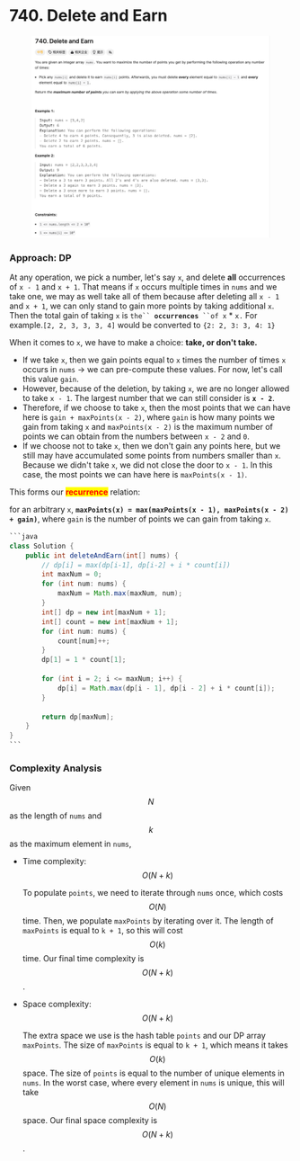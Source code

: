 # 740. Delete and Earn

<figure><img src="../../../.gitbook/assets/image (48) (1).png" alt=""><figcaption></figcaption></figure>

### Approach: DP

At any operation, we pick a number, let's say `x`, and delete **all** occurrences of `x - 1` and `x + 1`. That means if `x` occurs multiple times in `nums` and we take one, we may as well take all of them because after deleting all `x - 1` and `x + 1`, we can only stand to gain more points by taking additional `x`. Then the total gain of taking `x` is `the`` `**`occurrences`**` ``of x` \* `x.` For example.`[2, 2, 3, 3, 3, 4]` would be converted to `{2: 2, 3: 3, 4: 1}`

When it comes to `x`, we have to make a choice: **take, or don't take.**

* If we take `x`, then we gain points equal to `x` times the number of times `x` occurs in `nums` -> we can pre-compute these values. For now, let's call this value `gain`.&#x20;
* However, because of the deletion, by taking `x`, we are no longer allowed to take `x - 1`. The largest number that we can still consider is **`x - 2`**.&#x20;
* Therefore, if we choose to take `x`, then the most points that we can have here is `gain + maxPoints(x - 2)`, where `gain` is how many points we gain from taking `x` and `maxPoints(x - 2)` is the maximum number of points we can obtain from the numbers between `x - 2` and `0`.
* If we choose not to take `x`, then we don't gain any points here, but we still may have accumulated some points from numbers smaller than `x`. Because we didn't take `x`, we did not close the door to `x - 1`. In this case, the most points we can have here is `maxPoints(x - 1)`.

This forms our <mark style="color:red;">**recurrence**</mark> relation:&#x20;

for an arbitrary `x`, **`maxPoints(x) = max(maxPoints(x - 1), maxPoints(x - 2) + gain)`**, where `gain` is the number of points we can gain from taking `x`.

````java
```java
class Solution {
    public int deleteAndEarn(int[] nums) {
        // dp[i] = max(dp[i-1], dp[i-2] + i * count[i])
        int maxNum = 0;
        for (int num: nums) {
            maxNum = Math.max(maxNum, num);
        }
        int[] dp = new int[maxNum + 1];
        int[] count = new int[maxNum + 1];
        for (int num: nums) {
            count[num]++;
        }
        dp[1] = 1 * count[1];

        for (int i = 2; i <= maxNum; i++) {
            dp[i] = Math.max(dp[i - 1], dp[i - 2] + i * count[i]);
        }

        return dp[maxNum];
    }
}
```
````



### **Complexity Analysis**

Given $$N$$ as the length of `nums` and $$k$$ as the maximum element in `nums`,

*   Time complexity: $$O(N+k)$$

    To populate `points`, we need to iterate through `nums` once, which costs $$O(N)$$ time. Then, we populate `maxPoints` by iterating over it. The length of `maxPoints` is equal to `k + 1`, so this will cost $$O(k)$$ time. Our final time complexity is $$O(N+k)$$.
*   Space complexity: $$O(N+k)$$

    The extra space we use is the hash table `points` and our DP array `maxPoints`. The size of `maxPoints` is equal to `k + 1`, which means it takes $$O(k)$$ space. The size of `points` is equal to the number of unique elements in `nums`. In the worst case, where every element in `nums` is unique, this will take $$O(N)$$ space. Our final space complexity is $$O(N+k)$$.

